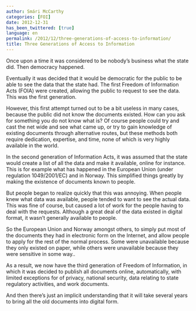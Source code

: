 ```yaml
---
author: Smári McCarthy
categories: [FOI]
date: 2012-12-31
has_been_twittered: [true]
language: en
permalink: /2012/12/three-generations-of-access-to-information/
title: Three Generations of Access to Information
---
```

<p class="wp-flattr-button">
  <a class="FlattrButton" style="display:none;" href="http://www.smarimccarthy.is/2012/12/three-generations-of-access-to-information/" title="Three Generations of Access to Information" rev="flattr;uid:smarimc;language:en_GB;category:text;button:compact;">Once upon a time it was considered to be nobody's business what the state did. Then democracy happened. Eventually it was decided that it would be democratic for the public to be able to see the data that the state had. The first Freedom of Information Acts (FOIA) were created, allowing the public to request to see the data. This was the first generation. However, this first attempt turned out to be a bit useless in many cases, because the public did not know the documents existed. How can you ask for something you do not know what is? Of course people could try and cast the net wide and see what came up, or try to gain knowledge of existing documents through alternative routes, but these methods both require dedication, expertise, and time, none of which is very highly available in the world. In the second generation of Information Acts, it was assumed that the state would create a list of all the data and make it available, online for instance. This is for example what has happened in the European </a>
</p>

Once upon a time it was considered to be nobody&#8217;s business what the state did. Then democracy happened.

Eventually it was decided that it would be democratic for the public to be able to see the data that the state had. The first Freedom of Information Acts (FOIA) were created, allowing the public to request to see the data. This was the first generation.

However, this first attempt turned out to be a bit useless in many cases, because the public did not know the documents existed. How can you ask for something you do not know what is? Of course people could try and cast the net wide and see what came up, or try to gain knowledge of existing documents through alternative routes, but these methods both require dedication, expertise, and time, none of which is very highly available in the world.

In the second generation of Information Acts, it was assumed that the state would create a list of all the data and make it available, online for instance. This is for example what has happened in the European Union (under regulation 1049/2001/EC) and in Norway. This simplified things greatly by making the existence of documents known to people.

But people began to realize quickly that this was annoying. When people knew what data was available, people tended to want to see the actual data. This was fine of course, but caused a lot of work for the people having to deal with the requests. Although a great deal of the data existed in digital format, it wasn&#8217;t generally available to people.

So the European Union and Norway amongst others, to simply put most of the documents they had in electronic form on the Internet, and allow people to apply for the rest of the normal process. Some were unavailable because they only existed on paper, while others were unavailable because they were sensitive in some way..

As a result, we now have the third generation of Freedom of Information, in which it was decided to publish all documents online, automatically, with limited exceptions for of privacy, national security, data relating to state regulatory activities, and work documents.

And then there&#8217;s just an implicit understanding that it will take several years to bring all the old documents into digital form.
